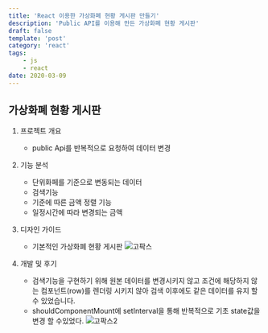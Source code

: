 ```yaml
---
title: 'React 이용한 가상화폐 현황 게시판 만들기'
description: 'Public API를 이용해 만든 가상화폐 현황 게시판'
draft: false
template: 'post'
category: 'react'
tags:
    - js
    - react
date: 2020-03-09
---
```


## 가상화폐 현황 게시판

1. 프로젝트 개요

    - public Api를 반복적으로 요청하여 데이터 변경

2. 기능 분석

    - 단위화페를 기준으로 변동되는 데이터
    - 검색기능
    - 기준에 따른 금액 정렬 기능
    - 일정시간에 따라 변경되는 금액

3. 디자인 가이드

    - 기본적인 가상화폐 현황 게시판
      ![고팍스](../../assets/gopax.png)

4. 개발 및 후기
    - 검색기능을 구현하기 위해 원본 데이터를 변경시키지 않고 조건에 해당하지 않는 컴포넌트(row)를 렌더링 시키지 않아 검색 이후에도 같은 데이터를 유지 할 수 있었습니다.
    - shouldComponentMount에 setInterval을 통해 반복적으로 기초 state값을 변경 할 수있었다.
      ![고팍스2](../../assets/gopax2.png)
